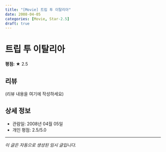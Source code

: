 ```yaml
---
title: "[Movie] 트립 투 이탈리아"
date: 2008-04-05
categories: [Movie, Star-2.5]
draft: true
---
```


# 트립 투 이탈리아

**평점:** ★ 2.5

## 리뷰

(리뷰 내용을 여기에 작성하세요)

## 상세 정보

- 관람일: 2008년 04월 05일
- 개인 평점: 2.5/5.0

---

*이 글은 자동으로 생성된 임시 글입니다.*
